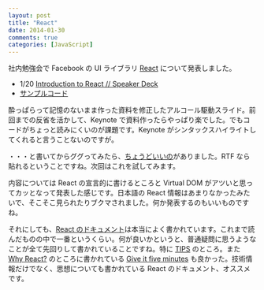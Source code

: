 ```yaml
---
layout: post
title: "React"
date: 2014-01-30
comments: true
categories: [JavaScript]
---
```


社内勉強会で Facebook の UI ライブラリ [React](http://facebook.github.io/react/index.html) について発表しました。

- 1/20 [Introduction to React // Speaker Deck](https://speakerdeck.com/shuhei/introduction-to-react)
- [サンプルコード](https://github.com/shuhei/react-sample-counter)

<script async class="speakerdeck-embed" data-id="868ac76063e60131e1ad6e04b6941de4" data-ratio="1.33333333333333" src="//speakerdeck.com/assets/embed.js"></script>

酔っぱらって記憶のないまま作った資料を修正したアルコール駆動スライド。前回までの反省を活かして、Keynote で資料作ったらやっぱり楽でした。でもコードがちょっと読みにくいのが課題です。Keynote がシンタックスハイライトしてくれると言うことないのですが。

・・・と書いてからググってみたら、[ちょうどいいの](https://gist.github.com/jimbojsb/1630790)がありました。RTF なら貼れるということですね。次回はこれを試してみます。

内容については React の宣言的に書けるところと Virtual DOM がアツいと思ってカッとなって発表した感じです。日本語の React 情報はあまりなかったみたいで、そこそこ見られたりブクマされました。何か発表するのもいいものですね。

それにしても、[React のドキュメント](http://facebook.github.io/react/docs/getting-started.html)は本当によく書かれています。これまで読んだものの中で一番というくらい。何が良いかというと、普通疑問に思うようなことが全て先回りして書かれていることですね。特に [TIPS](http://facebook.github.io/react/tips/introduction.html) のところ。また [Why React?](http://facebook.github.io/react/docs/why-react.html) のところに書かれている [Give it five minutes](http://37signals.com/svn/posts/3124-give-it-five-minutes) も良かった。技術情報だけでなく、思想についても書かれている React のドキュメント、オススメです。
